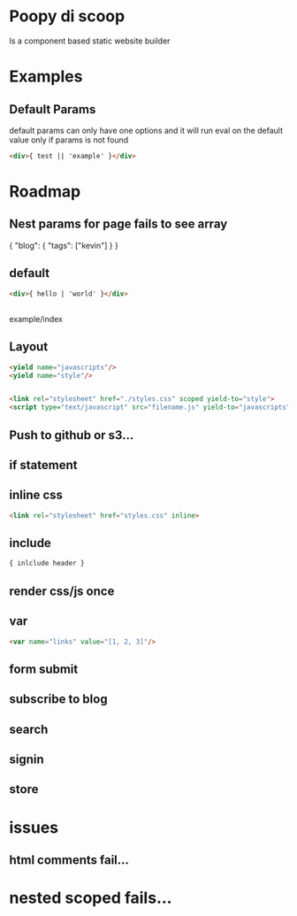# Poopy di scoop
Is a component based static website builder

# Examples
## Default Params
default params can only have one options and it will run eval on the default value only if params is not found
```html
<div>{ test || 'example' }</div>
```

# Roadmap
## Nest params for page fails to see array
{
  "blog": {
    "tags": ["kevin"]
  }
}


## default
```html
<div>{ hello | 'world' }</div>
```

## 
example/index
<example />

## Layout
```html
<yield name="javascripts"/>
<yield name="style"/>


<link rel="stylesheet" href="./styles.css" scoped yield-to="style">
<script type="text/javascript" src="filename.js" yield-to="javascripts"></script>
````

## Push to github or s3...

## if statement

## inline css
```html
<link rel="stylesheet" href="styles.css" inline>
```

## include
```html
{ inlclude header }
```

## render css/js once

## var
```html
<var name="links" value="[1, 2, 3]"/>
```

## form submit
## subscribe to blog
## search
## signin
## store

# issues
## html comments fail...
# nested scoped fails...
